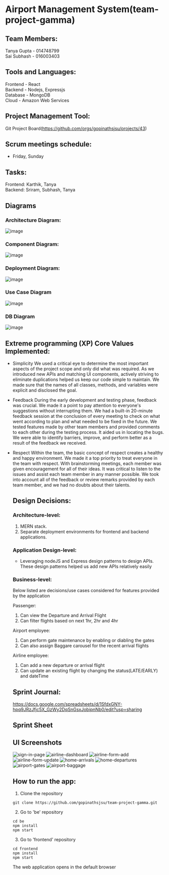 # Airport Management System(team-project-gamma)
## Team Members:
Tanya Gupta - 014748799\
Sai Subhash - 016003403

## Tools and Languages:
Frontend - React\
Backend - Nodejs, Expressjs\
Database - MongoDB\
Cloud - Amazon Web Services

## Project Management Tool:
Git Project Board(https://github.com/orgs/gopinathsjsu/projects/43)

## Scrum meetings schedule:
- Friday, Sunday

## Tasks:
Frontend: Karthik, Tanya\
Backend: Sriram, Subhash, Tanya

## Diagrams

### Architecture Diagram:
![image](https://user-images.githubusercontent.com/54052517/204246964-c37a8a57-85da-49bc-b209-cf185c54688d.png)

### Component Diagram:
![image](https://github.com/gopinathsjsu/team-project-gamma/blob/main/Component%20Diagram.png)

### Deployment Diagram:
![image](https://github.com/gopinathsjsu/team-project-gamma/blob/main/Deploymentdiagram.png)

### Use Case Diagram
![image](https://github.com/gopinathsjsu/team-project-gamma/blob/main/UseCaseDiagram.png)

### DB Diagram
![image](https://github.com/gopinathsjsu/team-project-gamma/blob/main/DB%20Diagram.png)

## Extreme programming (XP) Core Values Implemented:
- Simplicity
  We used a critical eye to determine the most important aspects of the project scope and only did what was required.
  As we introduced new APIs and matching UI components, actively striving to eliminate duplications helped us keep our code simple to maintain.
  We made sure that the names of all classes, methods, and variables were explicit and disclosed the goal.

- Feedback
  During the early development and testing phase, feedback was crucial. We made it a point to pay attention to everyone's suggestions without interrupting them.
  We had a built-in 20-minute feedback session at the conclusion of every meeting to check on what went according to plan and what needed to be fixed in the future.
  We tested features made by other team members and provided comments to each other during the testing process. It aided us in locating the bugs.
  We were able to identify barriers, improve, and perform better as a result of the feedback we received.
  
- Respect
  Within the team, the basic concept of respect creates a healthy and happy environment.
  We made it a top priority to treat everyone in the team with respect. With brainstorming meetings, each member was given encouragement for all of their ideas. It was critical to listen to the issues and assist each team member in any manner possible.
  We took into account all of the feedback or review remarks provided by each team member, and we had no doubts about their talents.
  
  ## Design Decisions:
  
  ### Architecture-level:
   1. MERN stack.
   2. Separate deployment environments for frontend and backend applications.
   
  ### Application Design-level:
  - Leveraging nodeJS and Express design patterns to design APIs. These design patterns helped us add new APIs relatively easily
  
  ### Business-level:
  Below listed are decisions/use cases considered for features provided by the application
  
  Passenger:
  1. Can view the Departure and Arrival Flight
  2. Can filter flights based on next 1hr, 2hr and 4hr
  
  Airport employee:
  1. Can perform gate maintenance by enabling or diabling the gates
  2. Can also assign Baggare carousel for the recent arrival flights
  
  Airline employee:
  1. Can add a new departure or arrival flight
  2. Can update an existing flight by changing the status(LATE/EARLY) and dateTime
  
  ## Sprint Journal:
  https://docs.google.com/spreadsheets/d/1SfdxGNY-hpq9JRzJfjc5X_GzWy2DqSnGsxJobipnNb0/edit?usp=sharing
  
  ## Sprint Sheet
  
  ## UI Screenshots
  ![sign-in-page](https://user-images.githubusercontent.com/54052517/204259031-120ad5f4-7b87-4a94-93be-2da576b3265c.PNG)
  ![airline-dashboard](https://user-images.githubusercontent.com/54052517/204259864-04bccac5-ae38-45bf-ba2c-098d048909c1.PNG)
  ![airline-form-add](https://user-images.githubusercontent.com/54052517/204259927-c562dd5e-0fc6-4227-b212-0a2531d00d0d.PNG)
  ![airline-form-update](https://user-images.githubusercontent.com/54052517/204259960-c4d72f97-dca5-40e0-9230-3dfdc8469b66.PNG)
  ![home-arrivals](https://user-images.githubusercontent.com/54052517/204260033-86d56eb4-0449-4b69-8021-e7f7cfba23b0.PNG)
  ![home-departures](https://user-images.githubusercontent.com/54052517/204260071-b8e88b64-e168-415e-b096-b3ec27e7ddc1.PNG)
  ![airport-gates](https://user-images.githubusercontent.com/54052517/204260109-266ae2ad-da16-4a31-82cb-e28ceb4cef1d.PNG)
  ![airport-baggage](https://user-images.githubusercontent.com/54052517/204260128-12855bb7-def2-452a-9d3e-89dc17730a81.PNG)
  
  
  ## How to run the app:
  1. Clone the repository
    ```
    git clone https://github.com/gopinathsjsu/team-project-gamma.git
    ```
  2. Go to 'be' repository
    ```
    cd be
    npm install
    npm start
    ```
  3. Go to 'frontend' repository
    ```  
    cd frontend
    npm install
    npm start
    ```
  The web application opens in the default browser


